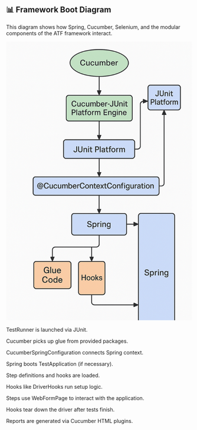 ## 📊 Framework Boot Diagram

This diagram shows how Spring, Cucumber, Selenium, and the modular components of the ATF framework interact.

![Framework Diagram](main/docs/framework-diagram.png)

TestRunner is launched via JUnit.

Cucumber picks up glue from provided packages.

CucumberSpringConfiguration connects Spring context.

Spring boots TestApplication (if necessary).

Step definitions and hooks are loaded.

Hooks like DriverHooks run setup logic.

Steps use WebFormPage to interact with the application.

Hooks tear down the driver after tests finish.

Reports are generated via Cucumber HTML plugins.